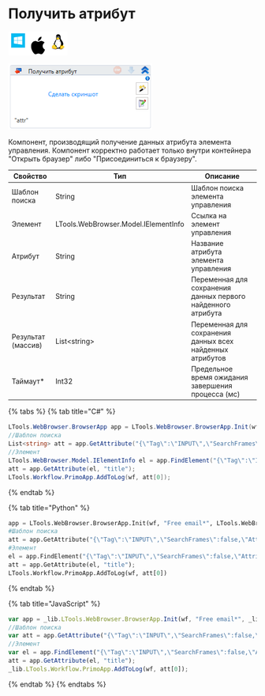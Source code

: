 # Получить атрибут

![](<../../../.gitbook/assets/image (100) (1) (1) (1) (1) (1) (1) (1) (2) (42).png>)

![](<../../../.gitbook/assets/image (319).png>)

Компонент, производящий получение данных атрибута элемента управления. Компонент корректно работает только внутри контейнера "Открыть браузер" либо "Присоединиться к браузеру".

| Свойство           | Тип                                  | Описание                                                     |
| ------------------ | ------------------------------------ | ------------------------------------------------------------ |
| Шаблон поиска      | String                               | Шаблон поиска элемента управления                            |
| Элемент            | LTools.WebBrowser.Model.IElementInfo | Ссылка на элемент управления                                 |
| Атрибут            | String                               | Название атрибута элемента управления                        |
| Результат          | String                               | Переменная для сохранения данных первого найденного атрибута |
| Результат (массив) | List\<string>                        | Переменная для сохранения данных всех найденных атрибутов    |
| Таймаут\*          | Int32                                | Предельное время ожидания завершения процесса (мс)           |

{% tabs %}
{% tab title="C#" %}
```csharp
LTools.WebBrowser.BrowserApp app = LTools.WebBrowser.BrowserApp.Init(wf, "Free email*", LTools.WebBrowser.Model.BrowserTypes_Short.IE);
//Шаблон поиска
List<string> att = app.GetAttribute("{\"Tag\":\"INPUT\",\"SearchFrames\":false,\"Attributes\":[{\"Key\":\"CLASS\",\"Value\":\"textbox js-hide-label\"},{\"Key\":\"ID\",\"Value\":\"header-search-input\"}]}", "title");
//Элемент
LTools.WebBrowser.Model.IElementInfo el = app.FindElement("{\"Tag\":\"INPUT\",\"SearchFrames\":false,\"Attributes\":[{\"Key\":\"CLASS\",\"Value\":\"textbox js-hide-label\"},{\"Key\":\"ID\",\"Value\":\"header-search-input\"}]}");
att = app.GetAttribute(el, "title");		
LTools.Workflow.PrimoApp.AddToLog(wf, att[0]);
```
{% endtab %}

{% tab title="Python" %}
```python
app = LTools.WebBrowser.BrowserApp.Init(wf, "Free email*", LTools.WebBrowser.Model.BrowserTypes_Short.IE)
#Шаблон поиска
att = app.GetAttribute("{\"Tag\":\"INPUT\",\"SearchFrames\":false,\"Attributes\":[{\"Key\":\"CLASS\",\"Value\":\"textbox js-hide-label\"},{\"Key\":\"ID\",\"Value\":\"header-search-input\"}]}", "title")
#Элемент
el = app.FindElement("{\"Tag\":\"INPUT\",\"SearchFrames\":false,\"Attributes\":[{\"Key\":\"CLASS\",\"Value\":\"textbox js-hide-label\"},{\"Key\":\"ID\",\"Value\":\"header-search-input\"}]}");
att = app.GetAttribute(el, "title");	
LTools.Workflow.PrimoApp.AddToLog(wf, att[0])
```
{% endtab %}

{% tab title="JavaScript" %}
```javascript
var app = _lib.LTools.WebBrowser.BrowserApp.Init(wf, "Free email*", _lib.LTools.WebBrowser.Model.BrowserTypes_Short.IE);
//Шаблон поиска
var att = app.GetAttribute("{\"Tag\":\"INPUT\",\"SearchFrames\":false,\"Attributes\":[{\"Key\":\"CLASS\",\"Value\":\"textbox js-hide-label\"},{\"Key\":\"ID\",\"Value\":\"header-search-input\"}]}", "title");
//Элемент
var el = app.FindElement("{\"Tag\":\"INPUT\",\"SearchFrames\":false,\"Attributes\":[{\"Key\":\"CLASS\",\"Value\":\"textbox js-hide-label\"},{\"Key\":\"ID\",\"Value\":\"header-search-input\"}]}");
att = app.GetAttribute(el, "title");	
_lib.LTools.Workflow.PrimoApp.AddToLog(wf, att[0]);
```
{% endtab %}
{% endtabs %}
